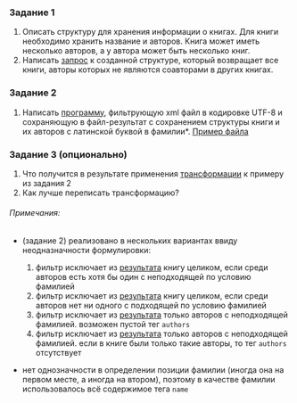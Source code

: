 
### Задание 1
1. Описать структуру для хранения информации о книгах.
Для книги необходимо хранить название и авторов.
Книга может иметь несколько авторов, а у автора может быть несколько книг.
2. Написать [запрос](книги%20например.sql) к созданной структуре, который возвращает все книги, авторы которых не являются соавторами в других книгах.

### Задание 2
1. Написать [программу](src/com/company/Main.java), фильтрующую xml файл в кодировке UTF-8 и сохраняющую в файл-результат с сохранением структуры книги и их авторов с латинской буквой в фамилии*. [Пример файла](resources/input.xml)
    
### Задание 3 (опционально)
1. Что получится в результате применения [трансформации](resources/xsl/task3.xsl) к примеру из задания 2
2. Как лучше переписать трансформацию?


###### Примечания:
* (задание 2) реализовано в нескольких вариантах ввиду неодназначности формулировки:
    1. фильтр исключает из [результата](resources/xsl/redundant_books.xsl) книгу целиком, если среди авторов есть хотя бы один с неподходящей по условию фамилией
    2. фильтр исключает из [результата](resources/xsl/redundant_books_one_en_authors.xsl) книгу целиком, если среди авторов нет ни одного с подходящей по условию фамилией
    3. фильтр исключает из [результата](resources/xsl/redundant_authors.xsl) только авторов с неподходящей фамилией. возможен пустой тег `authors`
    4. фильтр исключает из [результата](resources/xsl/redundant_authors_without_empty.xsl) только авторов с неподходящей фамилией. если в книге были только такие авторы, то тег `authors` отсутствует
 
* нет однозначности в определении позиции фамилии (иногда она на первом месте, а иногда на втором), поэтому в качестве фамилии использовалось всё содержимое тега `name`

